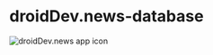 # droidDev.news-database

![droidDev.news app icon](https://firebasestorage.googleapis.com/v0/b/mobile-development-272712.appspot.com/o/droidDev.news%2FappIcon.png?alt=media&token=33599178-cc63-4693-aae4-86207bf6f8e1)
